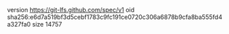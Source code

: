 version https://git-lfs.github.com/spec/v1
oid sha256:e6d7a519bf3d5cebf1783c9fc191ce0720c306a6878b9cfa8ba555fd4a327fa0
size 14757
